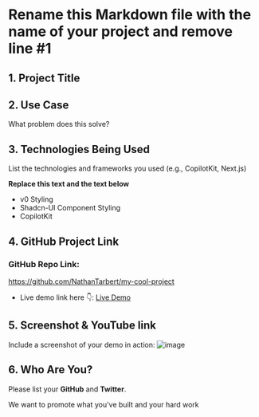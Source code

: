 # Rename this Markdown file with the name of your project and remove line #1

## 1. Project Title

## 2. Use Case

What problem does this solve?

## 3. Technologies Being Used

List the technologies and frameworks you used (e.g., CopilotKit, Next.js)

**Replace this text and the text below**
- v0 Styling
- Shadcn-UI Component Styling
- CopilotKit

## 4. GitHub Project Link

### GitHub Repo Link: 
https://github.com/NathanTarbert/my-cool-project


- Live demo link here 👇:
[Live Demo](http://google.com)


## 5. Screenshot & YouTube link

Include a screenshot of your demo in action:
![image](https://github.com/user-attachments/assets/5d2a020c-dc8f-4b27-85db-ba1413bdc8f6)

## 6. Who Are You?

Please list your **GitHub** and **Twitter**. 

We want to promote what you've built and your hard work

